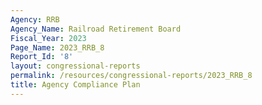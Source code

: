 ```yaml
---
Agency: RRB
Agency_Name: Railroad Retirement Board
Fiscal_Year: 2023
Page_Name: 2023_RRB_8
Report_Id: '8'
layout: congressional-reports
permalink: /resources/congressional-reports/2023_RRB_8
title: Agency Compliance Plan
---
```

